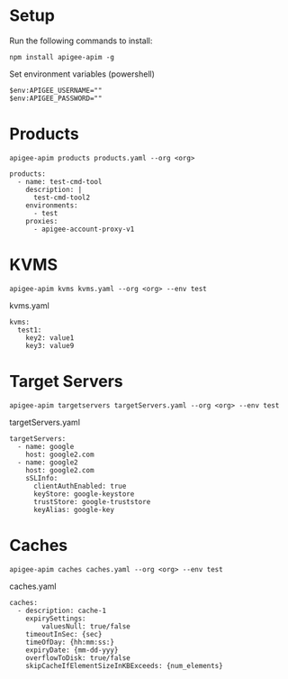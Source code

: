 # Setup
Run the following commands to install:
```
npm install apigee-apim -g
```
Set environment variables (powershell)
```
$env:APIGEE_USERNAME=""
$env:APIGEE_PASSWORD=""
```

# Products
```
apigee-apim products products.yaml --org <org>
```

```
products:
  - name: test-cmd-tool
    description: |
      test-cmd-tool2
    environments:
      - test
    proxies:
      - apigee-account-proxy-v1
```
# KVMS
```
apigee-apim kvms kvms.yaml --org <org> --env test 
```
kvms.yaml
```
kvms:
  test1:
    key2: value1
    key3: value9
```
# Target Servers
```
apigee-apim targetservers targetServers.yaml --org <org> --env test
```
targetServers.yaml
```
targetServers:
  - name: google
    host: google2.com
  - name: google2
    host: google2.com
    sSLInfo:
      clientAuthEnabled: true
      keyStore: google-keystore
      trustStore: google-truststore
      keyAlias: google-key
```

# Caches
```
apigee-apim caches caches.yaml --org <org> --env test
```
caches.yaml
```
caches:
  - description: cache-1
    expirySettings:
        valuesNull: true/false
    timeoutInSec: {sec}
    timeOfDay: {hh:mm:ss:}
    expiryDate: {mm-dd-yyy}
    overflowToDisk: true/false
    skipCacheIfElementSizeInKBExceeds: {num_elements}
```